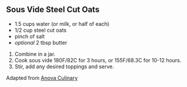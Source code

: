 ## Sous Vide Steel Cut Oats

* 1.5 cups water (or milk, or half of each)
* 1/2 cup steel cut oats
* pinch of salt
* *optional* 2 tbsp butter

1. Combine in a jar.
2. Cook sous vide 180F/82C for 3 hours, or 155F/68.3C for 10-12 hours.
3. Stir, add any desired toppings and serve.

Adapted from [Anova Culinary](https://recipes.anovaculinary.com/recipe/sous-vide-steel-cut-oats)
